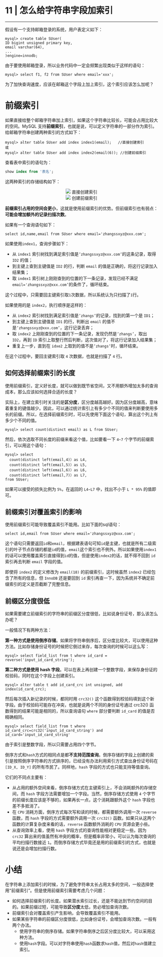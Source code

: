 ﻿# 11 | 怎么给字符串字段加索引
---

假设有一个支持邮箱登录的系统，用户表定义如下：
```
mysql> create table SUser(
ID bigint unsigned primary key,
email varchar(64), 
... 
)engine=innodb; 
```
由于要使用邮箱登录，所以业务代码中一定会频繁出现类似于这样的语句：
```
mysql> select f1, f2 from SUser where email='xxx';
```
为了加快查询速度，应该在邮箱这个字段上加上索引，这个索引应该怎么加呢？

# 前缀索引
如果直接给整个邮箱字符串加上索引，如果这个字符串比较长，可能会占用比较大的空间。MySQL 支持**前缀索引**，也就是说，可以定义字符串的一部分作为索引。给邮箱字符串创建两种索引的方式如下：
```
mysql> alter table SUser add index index1(email);   //直接创建索引
或
mysql> alter table SUser add index index2(email(6)); //创建前缀索引
```
查看表中索引的语句为：

```sql
show index from '表名';
```

这两种索引的存储结构如下：
<div align="center">
<img src="https://raw.githubusercontent.com/adamhand/LeetCode-images/master/mysql45_11_1.jpg">
直接创建索引
</div>

<div align="center">
<img src="https://raw.githubusercontent.com/adamhand/LeetCode-images/master/mysql45_11_2.jpg">
创建前缀索引
</div>

**前缀索引占用的空间会更小**，这就是使用前缀索引的优势。但前缀索引也有弱点：**可能会增加额外的记录扫描次数**。

如果有一个查询语句如下：
```
select id,name,email from SUser where email='zhangssxyz@xxx.com';
```
如果使用`index1`，查询步骤如下：

- 从 `index1` 索引树找到满足索引值是`’zhangssxyz@xxx.com’`的这条记录，取得 `ID2` 的值；
- 到主键上查到主键值是 `ID2` 的行，判断 `email` 的值是正确的，将这行记录加入结果集；
- 取 `index1` 索引树上刚刚查到的位置的下一条记录，发现已经不满足 `email='zhangssxyz@xxx.com’`的条件了，循环结束。

这个过程中，只需要回主键索引取`1`次数据，所以系统认为只扫描了`1`行。

如果使用的是 `index2`，执行顺序是这样的：

- 从 `index2` 索引树找到满足索引值是`’zhangs’`的记录，找到的第一个是 `ID1`；
- 到主键上查到主键值是 `ID1` 的行，判断出 `email` 的值不是`’zhangssxyz@xxx.com’`，这行记录丢弃；
- 取 `index2` 上刚刚查到的位置的下一条记录，发现仍然是`’zhangs’`，取出 `ID2`，再到 `ID` 索引上取整行然后判断，这次值对了，将这行记录加入结果集；
- 重复上一步，直到在 `idxe2` 上取到的值不是`’zhangs’`时，循环结束。

在这个过程中，要回主键索引取 `4` 次数据，也就是扫描了 `4` 行。

## 如何选择前缀索引的长度
使用前缀索引，定义好长度，就可以做到既节省空间，又不用额外增加太多的查询成本，那么应该如何选择合适的长度？

实际上，在建立索引时关注的是**区分度**，区分度越高越好。因为区分度越高，意味着重复的键值越少。因此，可以通过统计索引上有多少个不同的值来判断要使用多长的前缀。所以，在选择前缀索引时，可以先使用下面这个语句，算出这个列上有多少个不同的值。
```
mysql> select count(distinct email) as L from SUser;
```

然后，依次选取不同长度的前缀来看这个值，比如要看一下 `4~7` 个字节的前缀索引，可以用这个语句：
```
mysql> select 
  count(distinct left(email,4)）as L4,
  count(distinct left(email,5)）as L5,
  count(distinct left(email,6)）as L6,
  count(distinct left(email,7)）as L7,
from SUser;
```

如果可以接受的损失比例为 `5%`，在返回的 `L4~L7` 中，找出不小于 `L * 95%` 的值即可。

## 前缀索引对覆盖索引的影响
使用前缀索引可能导致覆盖索引不能用。比如下面的sql语句：
```
select id,email from SUser where email='zhangssxyz@xxx.com';
```
这个语句只需要返回`id`和`email`，根据建表语句可知`id`是主键，也就是所有二级索引的叶子节点存储的都是`id`的值，`email`这个索引也不例外。所以如果使用`index1`的话可以使用覆盖索引直接得到`id`的值，但是使用`index2`的话，就不得不回到 `id` 索引再去判断 `email` 字段的值。

即使将 `index2` 的定义修改为 `email(18)` 的前缀索引，这时候虽然 `index2` 已经包含了所有的信息，但 `InnoDB` 还是要回到 `id` 索引再查一下，因为系统并不确定前缀索引的定义是否截断了完整信息。

## 前缀区分度很低
如果需要建立前缀索引的字符串的前缀区分度很低，比如说身份证号，那么该怎么办呢？

一般情况下有两种方法：

**第一种方式是使用倒序存储**。如果将字符串倒序后，区分度比较大，可以使用这种方法。比如存储身份证号的时候把它倒过来存，每次查询的时候可以这么写：
```
mysql> select field_list from t where id_card = reverse('input_id_card_string');
```

**第二种方式是使用 hash 字段**。可以在表上再创建一个整数字段，来保存身份证的校验码，同时在这个字段上创建索引。
```
mysql> alter table t add id_card_crc int unsigned, add index(id_card_crc);
```
然后每次插入新记录的时候，都同时用 `crc32()` 这个函数得到校验码填到这个新字段。由于校验码可能存在冲突，也就是说两个不同的身份证号通过 crc32() 函数得到的结果可能是相同的，所以查询语句 `where` 部分要判断 `id_card` 的值是否精确相同。
```
mysql> select field_list from t where id_card_crc=crc32('input_id_card_string') and id_card='input_id_card_string'
```
由于索引是整数字段，所以只需要占用四个字节。

倒序方式和`hash`方式的相同点是都**不支持范围查询**。倒序存储的字段上创建的索引是按照倒序字符串的方式排序的，已经没有办法利用索引方式查出身份证号码在 `[ID_X, ID_Y]` 的所有市民了。同样地，`hash` 字段的方式也只能支持等值查询。

它们的不同点主要有：

- 从占用的额外空间来看，倒序存储方式在主键索引上，不会消耗额外的存储空间，而 `hash` 字段方法需要增加一个字段。当然，倒序存储方式使用 `4` 个字节的前缀长度应该是不够的，如果再长一点，这个消耗跟额外这个 `hash` 字段也差不多抵消了。
- 在 `CPU` 消耗方面，倒序方式每次写和读的时候，都需要额外调用一次 `reverse` 函数，而 `hash` 字段的方式需要额外调用一次 `crc32()` 函数。如果只从这两个函数的计算复杂度来看的话，`reverse` 函数额外消耗的 `CPU` 资源会更小些。
- 从查询效率上看，使用 `hash` 字段方式的查询性能相对更稳定一些。因为 `crc32` 算出来的值虽然有冲突的概率，但是概率非常小，可以认为每次查询的平均扫描行数接近 `1`。而倒序存储方式毕竟还是用的前缀索引的方式，也就是说还是会增加扫描行数。

# 小结
在字符串上添加索引的时候，为了避免字符串太长占用太多的空间，一般选择使用“前缀索引”。但是使用前缀索引需要考虑几个问题：

- 如何选择前缀索引的长度。如果潜水索引过长，还是不能达到节约空间的目的。如果前缀过短，可能导致**区分度**太低，势必增加查询次数。
- 前缀索引会对覆盖索引产生影响，会导致覆盖索引不能用。
- 如果某些字符串的前缀区分度很低，比如身份证号，会增加查询次数。一般有两个办法。
  - 使用字符串的倒序存储。如果字符串倒序之后区分度比较大，可以采用这种方法。
  - 使用`hash`字段。可以对字符串使用`hash`函数求`hash`值，然后对`hash`值建立索引。
